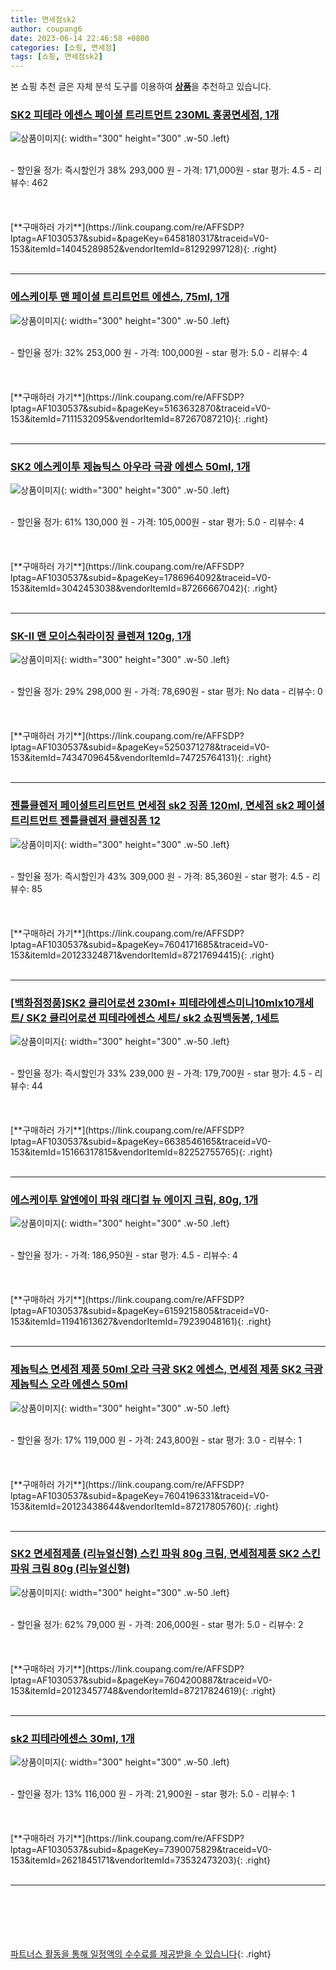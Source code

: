 ```yaml
---
title: 면세점sk2
author: coupang6
date: 2023-06-14 22:46:58 +0800
categories: [쇼핑, 면세점]
tags: [쇼핑, 면세점sk2]
---
```


본 쇼핑 추천 글은 자체 분석 도구를 이용하여 [**상품**](https://link.coupang.com/a/bao1ui)을 추천하고 있습니다.

### [SK2 피테라 에센스 페이셜 트리트먼트 230ML 홍콩면세점, 1개](https://link.coupang.com/re/AFFSDP?lptag=AF1030537&subid=&pageKey=6458180317&traceid=V0-153&itemId=14045289852&vendorItemId=81292997128)

![상품이미지](https://thumbnail10.coupangcdn.com/thumbnails/remote/230x230ex/image/vendor_inventory/60c4/e50c6e235d80fcbc7c08d76f5b5d453912e67bdaf7685154b7eec11dc2e6.jpg){: width="300" height="300" .w-50 .left}


<br>
- 할인율 정가: 즉시할인가 38%  293,000   원
- 가격: 171,000원
- star 평가: 4.5
- 리뷰수: 462
<br>
<br>
<br>
<br>
[**구매하러 가기**](https://link.coupang.com/re/AFFSDP?lptag=AF1030537&subid=&pageKey=6458180317&traceid=V0-153&itemId=14045289852&vendorItemId=81292997128){: .right}
<br>
<br>

---

### [에스케이투 맨 페이셜 트리트먼트 에센스, 75ml, 1개](https://link.coupang.com/re/AFFSDP?lptag=AF1030537&subid=&pageKey=5163632870&traceid=V0-153&itemId=7111532095&vendorItemId=87267087210)

![상품이미지](https://thumbnail8.coupangcdn.com/thumbnails/remote/230x230ex/image/vendor_inventory/12d6/5e6f5d119663d7778d743b6272b654bb13d69ff1e22714e86e95dff35ffc.png){: width="300" height="300" .w-50 .left}


<br>
- 할인율 정가: 32%  253,000   원
- 가격: 100,000원
- star 평가: 5.0
- 리뷰수: 4
<br>
<br>
<br>
<br>
[**구매하러 가기**](https://link.coupang.com/re/AFFSDP?lptag=AF1030537&subid=&pageKey=5163632870&traceid=V0-153&itemId=7111532095&vendorItemId=87267087210){: .right}
<br>
<br>

---

### [SK2 에스케이투 제놉틱스 아우라 극광 에센스 50ml, 1개](https://link.coupang.com/re/AFFSDP?lptag=AF1030537&subid=&pageKey=1786964092&traceid=V0-153&itemId=3042453038&vendorItemId=87266667042)

![상품이미지](https://thumbnail10.coupangcdn.com/thumbnails/remote/230x230ex/image/vendor_inventory/7cba/fdcea411575370249fba9f8be12723ace1ea059b1537852f97922f1a75fd.png){: width="300" height="300" .w-50 .left}


<br>
- 할인율 정가: 61%  130,000   원
- 가격: 105,000원
- star 평가: 5.0
- 리뷰수: 4
<br>
<br>
<br>
<br>
[**구매하러 가기**](https://link.coupang.com/re/AFFSDP?lptag=AF1030537&subid=&pageKey=1786964092&traceid=V0-153&itemId=3042453038&vendorItemId=87266667042){: .right}
<br>
<br>

---

### [SK-II 맨 모이스춰라이징 클렌져 120g, 1개](https://link.coupang.com/re/AFFSDP?lptag=AF1030537&subid=&pageKey=5250371278&traceid=V0-153&itemId=7434709645&vendorItemId=74725764131)

![상품이미지](https://thumbnail7.coupangcdn.com/thumbnails/remote/230x230ex/image/vendor_inventory/eedc/6ae3ede703d8630365354cabc008c37883bf741341d3de94e222987210f6.jpg){: width="300" height="300" .w-50 .left}


<br>
- 할인율 정가: 29%  298,000   원
- 가격: 78,690원
- star 평가: No data
- 리뷰수: 0
<br>
<br>
<br>
<br>
[**구매하러 가기**](https://link.coupang.com/re/AFFSDP?lptag=AF1030537&subid=&pageKey=5250371278&traceid=V0-153&itemId=7434709645&vendorItemId=74725764131){: .right}
<br>
<br>

---

### [젠틀클렌저 페이셜트리트먼트 면세점 sk2 징폼 120ml, 면세점 sk2 페이셜트리트먼트 젠틀클렌저 클렌징폼 12](https://link.coupang.com/re/AFFSDP?lptag=AF1030537&subid=&pageKey=7604171685&traceid=V0-153&itemId=20123324871&vendorItemId=87217694415)

![상품이미지](https://thumbnail7.coupangcdn.com/thumbnails/remote/230x230ex/image/vendor_inventory/e784/ad18b3bc025fc3c25c2fd8f7a0fe9d19173089b750f51208436a8f32b1ba.png){: width="300" height="300" .w-50 .left}


<br>
- 할인율 정가: 즉시할인가 43%  309,000   원
- 가격: 85,360원
- star 평가: 4.5
- 리뷰수: 85
<br>
<br>
<br>
<br>
[**구매하러 가기**](https://link.coupang.com/re/AFFSDP?lptag=AF1030537&subid=&pageKey=7604171685&traceid=V0-153&itemId=20123324871&vendorItemId=87217694415){: .right}
<br>
<br>

---

### [[백화점정품]SK2 클리어로션 230ml+ 피테라에센스미니10mlx10개세트/ SK2 클리어로션 피테라에센스 세트/ sk2 쇼핑백동봉, 1세트](https://link.coupang.com/re/AFFSDP?lptag=AF1030537&subid=&pageKey=6638546165&traceid=V0-153&itemId=15166317815&vendorItemId=82252755765)

![상품이미지](https://thumbnail10.coupangcdn.com/thumbnails/remote/230x230ex/image/vendor_inventory/a879/9d6d7eaf4bf49317d24664d5e9edc14e6cbcde1c3b3822d7df850e5deafb.JPG){: width="300" height="300" .w-50 .left}


<br>
- 할인율 정가: 즉시할인가 33%  239,000   원
- 가격: 179,700원
- star 평가: 4.5
- 리뷰수: 44
<br>
<br>
<br>
<br>
[**구매하러 가기**](https://link.coupang.com/re/AFFSDP?lptag=AF1030537&subid=&pageKey=6638546165&traceid=V0-153&itemId=15166317815&vendorItemId=82252755765){: .right}
<br>
<br>

---

### [에스케이투 알엔에이 파워 래디컬 뉴 에이지 크림, 80g, 1개](https://link.coupang.com/re/AFFSDP?lptag=AF1030537&subid=&pageKey=6159215805&traceid=V0-153&itemId=11941613627&vendorItemId=79239048161)

![상품이미지](https://thumbnail10.coupangcdn.com/thumbnails/remote/230x230ex/image/vendor_inventory/66b9/4178fa85359b9c829fa50b446e45c72a1f915bccf279af2771afd78e8f33.jpg){: width="300" height="300" .w-50 .left}


<br>
- 할인율 정가: 
- 가격: 186,950원
- star 평가: 4.5
- 리뷰수: 4
<br>
<br>
<br>
<br>
[**구매하러 가기**](https://link.coupang.com/re/AFFSDP?lptag=AF1030537&subid=&pageKey=6159215805&traceid=V0-153&itemId=11941613627&vendorItemId=79239048161){: .right}
<br>
<br>

---

### [제놉틱스 면세점 제품 50ml 오라 극광 SK2 에센스, 면세점 제품 SK2 극광 제놉틱스 오라 에센스 50ml](https://link.coupang.com/re/AFFSDP?lptag=AF1030537&subid=&pageKey=7604196331&traceid=V0-153&itemId=20123438644&vendorItemId=87217805760)

![상품이미지](https://thumbnail10.coupangcdn.com/thumbnails/remote/230x230ex/image/vendor_inventory/7f13/7e9555f855c7e5ff9d04f8904e5277659ccb1592df4341aec3ae22773afc.png){: width="300" height="300" .w-50 .left}


<br>
- 할인율 정가: 17%  119,000   원
- 가격: 243,800원
- star 평가: 3.0
- 리뷰수: 1
<br>
<br>
<br>
<br>
[**구매하러 가기**](https://link.coupang.com/re/AFFSDP?lptag=AF1030537&subid=&pageKey=7604196331&traceid=V0-153&itemId=20123438644&vendorItemId=87217805760){: .right}
<br>
<br>

---

### [SK2 면세점제품 (리뉴얼신형) 스킨 파워 80g 크림, 면세점제품 SK2 스킨 파워 크림 80g (리뉴얼신형)](https://link.coupang.com/re/AFFSDP?lptag=AF1030537&subid=&pageKey=7604200887&traceid=V0-153&itemId=20123457748&vendorItemId=87217824619)

![상품이미지](https://thumbnail7.coupangcdn.com/thumbnails/remote/230x230ex/image/vendor_inventory/d37f/5a55033b744cea57757622a251d52ec5afa82e14d3cb067bc283bc0e1d77.png){: width="300" height="300" .w-50 .left}


<br>
- 할인율 정가: 62%  79,000   원
- 가격: 206,000원
- star 평가: 5.0
- 리뷰수: 2
<br>
<br>
<br>
<br>
[**구매하러 가기**](https://link.coupang.com/re/AFFSDP?lptag=AF1030537&subid=&pageKey=7604200887&traceid=V0-153&itemId=20123457748&vendorItemId=87217824619){: .right}
<br>
<br>

---

### [sk2 피테라에센스 30ml, 1개](https://link.coupang.com/re/AFFSDP?lptag=AF1030537&subid=&pageKey=7390075829&traceid=V0-153&itemId=2621845171&vendorItemId=73532473203)

![상품이미지](https://thumbnail8.coupangcdn.com/thumbnails/remote/230x230ex/image/vendor_inventory/f31c/6d5ed17622813ed4ea4ddd575c211d9ea32406fbaae2bc7506bac1372c77.png){: width="300" height="300" .w-50 .left}


<br>
- 할인율 정가: 13%  116,000   원
- 가격: 21,900원
- star 평가: 5.0
- 리뷰수: 1
<br>
<br>
<br>
<br>
[**구매하러 가기**](https://link.coupang.com/re/AFFSDP?lptag=AF1030537&subid=&pageKey=7390075829&traceid=V0-153&itemId=2621845171&vendorItemId=73532473203){: .right}
<br>
<br>

---
<br><br><br><br><br> [파트너스 활동을 통해 일정액의 수수료를 제공받을 수 있습니다](https://link.coupang.com/a/bao1ui){: .right}